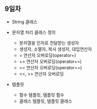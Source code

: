 ## 9일차

- String 클래스

- 문자열 처리 클래스 정의
  - 분자열을 인자로 전달받는 생성자 
  - 생성자, 소멸자, 복사 생성자, 대입연산자 
  - \+ 연산자 오버로딩(operator+)
  - += 연산자 오버로딩(operator+=)
  - == 연산자 오버로딩(operator==)
  - <<, >> 연산자 오버로딩

- 템플릿
  - 함수 템플릿, 템플릿 함수
  - 클래스 템플릿, 템플릿 클래스
